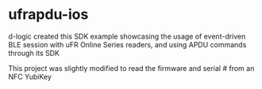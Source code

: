 # ufrapdu-ios
d-logic created this SDK example showcasing the usage of event-driven BLE session with uFR Online Series readers, and using APDU commands through its SDK

This project was slightly modified to read the firmware and serial # from an NFC YubiKey

